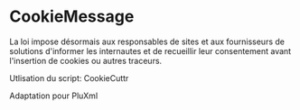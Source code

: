 CookieMessage
=========

La loi impose désormais aux responsables de sites et aux fournisseurs de solutions d'informer les internautes et de recueillir leur consentement avant l'insertion de cookies ou autres traceurs. 

Utlisation du script: CookieCuttr

Adaptation pour PluXml



